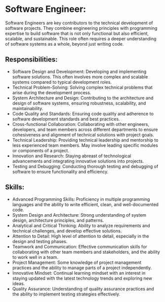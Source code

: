# Software Engineer:
Software Engineers are key contributors to the technical development of software projects. They combine engineering principles with programming expertise to build software that is not only functional but also efficient, scalable, and sustainable. This role often requires a deeper understanding of software systems as a whole, beyond just writing code.

## Responsibilities:
- Software Design and Development: Developing and implementing software solutions. This often involves more complex and scalable systems compared to typical development roles.
- Technical Problem-Solving: Solving complex technical problems that arise during the development process.
- System Architecture and Design: Contributing to the architecture and design of software systems, ensuring robustness, scalability, and maintainability.
- Code Quality and Standards: Ensuring code quality and adherence to software development standards and best practices.
- Cross-functional Collaboration: Collaborating with other engineers, developers, and team members across different departments to ensure cohesiveness and alignment of technical solutions with project goals.
- Technical Leadership: Providing technical leadership and mentorship to less experienced team members. May involve leading specific modules or components of a project.
- Innovation and Research: Staying abreast of technological advancements and integrating innovative solutions into projects.
- Testing and Debugging: Conducting thorough testing and debugging of software to ensure functionality and efficiency.

## Skills:
- Advanced Programming Skills: Proficiency in multiple programming languages and the ability to write efficient, clean, and well-documented code.
- System Design and Architecture: Strong understanding of system design, architecture principles, and patterns.
- Analytical and Critical Thinking: Ability to analyze requirements and technical challenges, and develop effective solutions.
- Attention to Detail: High level of attention to detail, especially in the design and testing phases.
- Teamwork and Communication: Effective communication skills for collaborating with other team members and stakeholders, and the ability to work well in a team.
- Project Management: Some knowledge of project management practices and the ability to manage parts of a project independently.
- Innovative Mindset: Continual learning mindset with an interest in staying updated with the latest technology trends and exploring new ideas.
- Quality Assurance: Understanding of quality assurance practices and the ability to implement testing strategies effectively.
